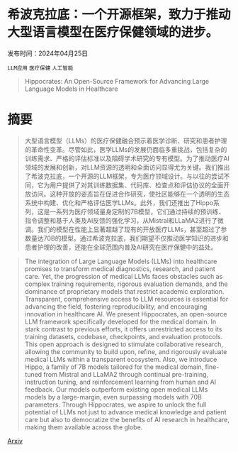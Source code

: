 # 希波克拉底：一个开源框架，致力于推动大型语言模型在医疗保健领域的进步。

发布时间：2024年04月25日

`LLM应用` `医疗保健` `人工智能`

> Hippocrates: An Open-Source Framework for Advancing Large Language Models in Healthcare

# 摘要

> 大型语言模型（LLMs）的医疗保健融合预示着医学诊断、研究和患者护理的革命性变革。尽管如此，医学LLMs的发展仍面临多重挑战，包括复杂的训练需求、严格的评估标准以及阻碍学术研究的专有模型。为了推动医疗AI领域的发展和创新，对LLM资源的透明和全面访问显得尤为关键。我们推出了希波克拉底，一个开源的LLM框架，专为医疗领域设计。与以往的尝试不同，它为用户提供了对其训练数据集、代码库、检查点和评估协议的全面开放访问。这种开放的姿态旨在促进合作研究，使社区能够在一个透明的生态系统中构建、优化和严格评估医学LLMs。此外，我们还推出了Hippo系列，这是一系列为医疗领域量身定制的7B模型，它们通过持续的预训练、指令调整和基于人类及AI反馈的强化学习，从Mistral和LLaMA2进行了微调。我们的模型在性能上显著超越了现有的开放医疗LLMs，甚至超过了参数量达70B的模型。通过希波克拉底，我们期望不仅推动医学知识的进步和患者护理的改善，还能在全球范围内普及AI研究在医疗保健中的益处。

> The integration of Large Language Models (LLMs) into healthcare promises to transform medical diagnostics, research, and patient care. Yet, the progression of medical LLMs faces obstacles such as complex training requirements, rigorous evaluation demands, and the dominance of proprietary models that restrict academic exploration. Transparent, comprehensive access to LLM resources is essential for advancing the field, fostering reproducibility, and encouraging innovation in healthcare AI. We present Hippocrates, an open-source LLM framework specifically developed for the medical domain. In stark contrast to previous efforts, it offers unrestricted access to its training datasets, codebase, checkpoints, and evaluation protocols. This open approach is designed to stimulate collaborative research, allowing the community to build upon, refine, and rigorously evaluate medical LLMs within a transparent ecosystem. Also, we introduce Hippo, a family of 7B models tailored for the medical domain, fine-tuned from Mistral and LLaMA2 through continual pre-training, instruction tuning, and reinforcement learning from human and AI feedback. Our models outperform existing open medical LLMs models by a large-margin, even surpassing models with 70B parameters. Through Hippocrates, we aspire to unlock the full potential of LLMs not just to advance medical knowledge and patient care but also to democratize the benefits of AI research in healthcare, making them available across the globe.

[Arxiv](https://arxiv.org/abs/2404.16621)